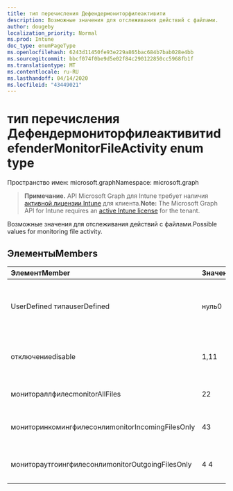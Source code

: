 ```yaml
---
title: тип перечисления Дефендермониторфилеактивити
description: Возможные значения для отслеживания действий с файлами.
author: dougeby
localization_priority: Normal
ms.prod: Intune
doc_type: enumPageType
ms.openlocfilehash: 6243d11450fe93e229a865bac684b7bab028e4bb
ms.sourcegitcommit: bbcf074f0be9d5e02f84c290122850cc5968fb1f
ms.translationtype: MT
ms.contentlocale: ru-RU
ms.lasthandoff: 04/14/2020
ms.locfileid: "43449021"
---
```

# <a name="defendermonitorfileactivity-enum-type"></a><span data-ttu-id="6a89f-103">тип перечисления Дефендермониторфилеактивити</span><span class="sxs-lookup"><span data-stu-id="6a89f-103">defenderMonitorFileActivity enum type</span></span>

<span data-ttu-id="6a89f-104">Пространство имен: microsoft.graph</span><span class="sxs-lookup"><span data-stu-id="6a89f-104">Namespace: microsoft.graph</span></span>

> <span data-ttu-id="6a89f-105">**Примечание.** API Microsoft Graph для Intune требует наличия [активной лицензии Intune](https://go.microsoft.com/fwlink/?linkid=839381) для клиента.</span><span class="sxs-lookup"><span data-stu-id="6a89f-105">**Note:** The Microsoft Graph API for Intune requires an [active Intune license](https://go.microsoft.com/fwlink/?linkid=839381) for the tenant.</span></span>

<span data-ttu-id="6a89f-106">Возможные значения для отслеживания действий с файлами.</span><span class="sxs-lookup"><span data-stu-id="6a89f-106">Possible values for monitoring file activity.</span></span>

## <a name="members"></a><span data-ttu-id="6a89f-107">Элементы</span><span class="sxs-lookup"><span data-stu-id="6a89f-107">Members</span></span>
|<span data-ttu-id="6a89f-108">Элемент</span><span class="sxs-lookup"><span data-stu-id="6a89f-108">Member</span></span>|<span data-ttu-id="6a89f-109">Значение</span><span class="sxs-lookup"><span data-stu-id="6a89f-109">Value</span></span>|<span data-ttu-id="6a89f-110">Описание</span><span class="sxs-lookup"><span data-stu-id="6a89f-110">Description</span></span>|
|:---|:---|:---|
|<span data-ttu-id="6a89f-111">UserDefined типа</span><span class="sxs-lookup"><span data-stu-id="6a89f-111">userDefined</span></span>|<span data-ttu-id="6a89f-112">нуль</span><span class="sxs-lookup"><span data-stu-id="6a89f-112">0</span></span>|<span data-ttu-id="6a89f-113">Пользователь определен, значение по умолчанию, без намерения.</span><span class="sxs-lookup"><span data-stu-id="6a89f-113">User Defined, default value, no intent.</span></span>|
|<span data-ttu-id="6a89f-114">отключение</span><span class="sxs-lookup"><span data-stu-id="6a89f-114">disable</span></span>|<span data-ttu-id="6a89f-115">1,1</span><span class="sxs-lookup"><span data-stu-id="6a89f-115">1</span></span>|<span data-ttu-id="6a89f-116">Отключите мониторинг действий с файлами.</span><span class="sxs-lookup"><span data-stu-id="6a89f-116">Disable monitoring file activity.</span></span>|
|<span data-ttu-id="6a89f-117">монитораллфилес</span><span class="sxs-lookup"><span data-stu-id="6a89f-117">monitorAllFiles</span></span>|<span data-ttu-id="6a89f-118">2</span><span class="sxs-lookup"><span data-stu-id="6a89f-118">2</span></span>|<span data-ttu-id="6a89f-119">Отслеживайте все файлы.</span><span class="sxs-lookup"><span data-stu-id="6a89f-119">Monitor all files.</span></span>|
|<span data-ttu-id="6a89f-120">мониторинкомингфилесонли</span><span class="sxs-lookup"><span data-stu-id="6a89f-120">monitorIncomingFilesOnly</span></span>|<span data-ttu-id="6a89f-121">4</span><span class="sxs-lookup"><span data-stu-id="6a89f-121">3</span></span>| <span data-ttu-id="6a89f-122">Отслеживайте только входящие файлы.</span><span class="sxs-lookup"><span data-stu-id="6a89f-122">Monitor incoming files only.</span></span>|
|<span data-ttu-id="6a89f-123">монитораутгоингфилесонли</span><span class="sxs-lookup"><span data-stu-id="6a89f-123">monitorOutgoingFilesOnly</span></span>|<span data-ttu-id="6a89f-124">4 </span><span class="sxs-lookup"><span data-stu-id="6a89f-124">4</span></span>|<span data-ttu-id="6a89f-125">Отслеживайте только исходящие файлы.</span><span class="sxs-lookup"><span data-stu-id="6a89f-125">Monitor outgoing files only.</span></span>|







